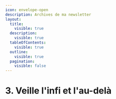 ```yaml
---
icon: envelope-open
description: Archives de ma newsletter
layout:
  title:
    visible: true
  description:
    visible: true
  tableOfContents:
    visible: true
  outline:
    visible: true
  pagination:
    visible: false
---
```


# 3. Veille l'infi et l'au-delà

